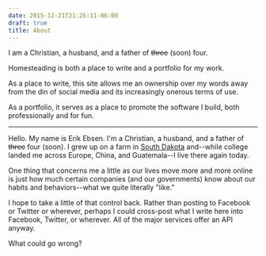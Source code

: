 ```yaml
---
date: 2015-12-21T21:25:11-06:00
draft: true
title: About
---
```


I am a Christian, a husband, and a father of ~~three~~ (soon) four. 

Homesteading is both a place to write and a portfolio for my work. 

As a place to write, this site allows me an ownership over my words away from the din of social media and its increasingly onerous terms of use. 

As a portfolio, it serves as a place to promote the software I build, both professionally and for fun. 

---  

Hello. My name is Erik Ebsen. I'm a Christian, a husband, and a father of ~~three~~ four (soon). I grew up on a farm in [South Dakota](https://en.wikipedia.org/wiki/South_Dakota) and--while college landed me across Europe, China, and Guatemala--I live there again today.

One thing that concerns me a little as our lives move more and more online is just how much certain companies (and our governments) know about our habits and behaviors--what we quite literally "like."

I hope to take a little of that control back. Rather than posting to Facebook or Twitter or wherever, perhaps I could cross-post what I write here into Facebook, Twitter, or wherever. All of the major services offer an API anyway.

What could go wrong?

<!-- I am a Christian, a husband, and a father. I grew up on a farm in South Dakota and, while college landed me across Europe, China, and Guatemala, I live in South Dakota again today. -->

<!-- > In the wake of the advent of podcasting and the growing hostility that occurs in written form on the web, it seems at best antiquated or quaint and at worst downright misguided to start writing more prominently on the web. So here I go. -->

<!-- This website is an experiment. It may well fail. -->

<!-- I want to strike out and make a place for myself outside the confines of our ever-increasing time-and-privacy-consuming social media. -->

<!-- Here goes. -->


<!-- 

From the Sculpin site:

> Hello. My name is Erik Ebsen. I'm a Christian, a husband, and a father of three. I work as a web developer for South Dakota State and I do on a lot of little projects on the side.
> 
> Find me on GitHub and Twitter.

 -->

<!-- 

from drupal-8:

One thing that concerns me a little as we move more of our lives online is just how much certain companies (and our governments) know about our habits and behaviors--what we, quite literally, _like_."

I hope to use this site as a tool to take a little of that back. Rather than posting to Facebook or Twitter or wherever, perhaps I could cross-post what I write here into Facebook, Twitter, or wherever. All of the major services offer an API and, if this site runs Drupal already, it'll need to execute code anyway.

-->
